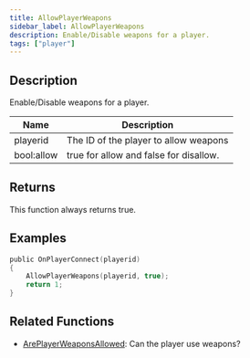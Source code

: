 ```yaml
---
title: AllowPlayerWeapons
sidebar_label: AllowPlayerWeapons
description: Enable/Disable weapons for a player.
tags: ["player"]
---
```


<VersionWarn version='omp v1.1.0.2612' />

## Description

Enable/Disable weapons for a player.

| Name       | Description                            |
| ---------- | -------------------------------------- |
| playerid   | The ID of the player to allow weapons  |
| bool:allow | true for allow and false for disallow. |

## Returns

This function always returns true.

## Examples

```c
public OnPlayerConnect(playerid)
{
    AllowPlayerWeapons(playerid, true);
    return 1;
}
```

## Related Functions

- [ArePlayerWeaponsAllowed](ArePlayerWeaponsAllowed): Can the player use weapons?
